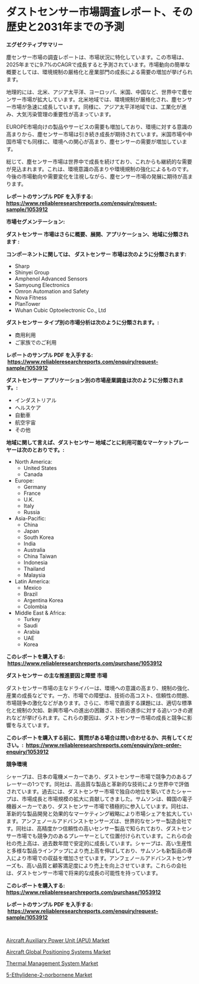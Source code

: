 <p><h1>ダストセンサー市場調査レポート、その歴史と2031年までの予測</h1></p><p><strong>エグゼクティブサマリー</strong></p>
<p><p>塵センサー市場の調査レポートは、市場状況に特化しています。この市場は、2025年までに9.7%のCAGRで成長すると予測されています。市場動向の簡単な概要としては、環境規制の厳格化と産業部門の成長による需要の増加が挙げられます。</p><p>地理的には、北米、アジア太平洋、ヨーロッパ、米国、中国など、世界中で塵センサー市場が拡大しています。北米地域では、環境規制が厳格化され、塵センサー市場が急速に成長しています。同様に、アジア太平洋地域では、工業化が進み、大気汚染管理の重要性が高まっています。</p><p>EUROPE市場向けの製品やサービスの需要も増加しており、環境に対する意識の高まりから、塵センサー市場は引き続き成長が期待されています。米国市場や中国市場でも同様に、環境への関心が高まり、塵センサーの需要が増加しています。</p><p>総じて、塵センサー市場は世界中で成長を続けており、これからも継続的な需要が見込まれます。これは、環境意識の高まりや環境規制の強化によるものです。今後の市場動向や需要変化を注視しながら、塵センサー市場の発展に期待が高まります。</p></p>
<p><strong>レポートのサンプル PDF を入手する: <a href="https://www.reliableresearchreports.com/enquiry/request-sample/1053912">https://www.reliableresearchreports.com/enquiry/request-sample/1053912</a></strong></p>
<p><strong>市場セグメンテーション:</strong></p>
<p><strong> ダストセンサー 市場はさらに概要、展開、アプリケーション、地域に分類されます :</strong></p>
<p><strong>コンポーネントに関しては、 ダストセンサー 市場は次のように分類されます: &nbsp;</strong></p>
<p><ul><li>Sharp</li><li>Shinyei Group</li><li>Amphenol Advanced Sensors</li><li>Samyoung Electronics</li><li>Omron Automation and Safety</li><li>Nova Fitness</li><li>PlanTower</li><li>Wuhan Cubic Optoelectronic Co., Ltd</li></ul></p>
<p><strong> ダストセンサー タイプ別の市場分析は次のように分類されます。:</strong></p>
<p><ul><li>商用利用</li><li>ご家族でのご利用</li></ul></p>
<p><strong>レポートのサンプル PDF を入手する: &nbsp;<a href="https://www.reliableresearchreports.com/enquiry/request-sample/1053912">https://www.reliableresearchreports.com/enquiry/request-sample/1053912</a></strong></p>
<p><strong> ダストセンサー アプリケーション別の市場産業調査は次のように分類されます。:</strong></p>
<p><ul><li>インダストリアル</li><li>ヘルスケア</li><li>自動車</li><li>航空宇宙</li><li>その他</li></ul></p>
<p><strong>地域に関して言えば、ダストセンサー 地域ごとに利用可能なマーケットプレーヤーは次のとおりです。:</strong></p>
<p><ul>
    <li>
        North America:
        <ul>
            <li>United States</li>
            <li>Canada</li>
        </ul>
    </li>
    <li>
        Europe:
        <ul>
            <li>Germany</li>
            <li>France</li>
            <li>U.K.</li>
            <li>Italy</li>
            <li>Russia</li>
        </ul>
    </li>
    <li>
        Asia-Pacific:
        <ul>
            <li>China</li>
            <li>Japan</li>
            <li>South Korea</li>
            <li>India</li>
            <li>Australia</li>
            <li>China Taiwan</li>
            <li>Indonesia</li>
            <li>Thailand</li>
            <li>Malaysia</li>
        </ul>
    </li>
    <li>
        Latin America:
        <ul>
            <li>Mexico</li>
            <li>Brazil</li>
            <li>Argentina Korea</li>
            <li>Colombia</li>
        </ul>
    </li>
    <li>
        Middle East & Africa:
        <ul>
            <li>Turkey</li>
            <li>Saudi</li>
            <li>Arabia</li>
            <li>UAE</li>
            <li>Korea</li>
        </ul>
    </li>
    </ul></p>
<p><strong>このレポートを購入する: &nbsp;<a href="https://www.reliableresearchreports.com/purchase/1053912">https://www.reliableresearchreports.com/purchase/1053912</a></strong></p>
<p><strong>ダストセンサー の主な推進要因と障壁 市場</strong></p>
<p><p>ダストセンサー市場の主なドライバーは、環境への意識の高まり、規制の強化、産業の成長などです。一方、市場での障壁は、技術の高コスト、信頼性の問題、市場競争の激化などがあります。さらに、市場で直面する課題には、適切な標準化と規制の欠如、新興市場への進出の困難さ、技術の進歩に対する追いつきの遅れなどが挙げられます。これらの要因は、ダストセンサー市場の成長と競争に影響を与えています。</p></p>
<p><strong>このレポートを購入する前に、質問がある場合は問い合わせるか、共有してください。:&nbsp; <a href="https://www.reliableresearchreports.com/enquiry/pre-order-enquiry/1053912">https://www.reliableresearchreports.com/enquiry/pre-order-enquiry/1053912</a></strong></p>
<p><strong>競争環境</strong></p>
<p><p>シャープは、日本の電機メーカーであり、ダストセンサー市場で競争力のあるプレーヤーの1つです。同社は、高品質な製品と革新的な技術により世界中で評価されています。過去には、ダストセンサー市場で独自の地位を築いてきたシャープは、市場成長と市場規模の拡大に貢献してきました。サムソンは、韓国の電子機器メーカーであり、ダストセンサー市場で積極的に参入しています。同社は、革新的な製品開発と効果的なマーケティング戦略により市場シェアを拡大しています。アンフェノールアドバンストセンサーズは、世界的なセンサー製造会社です。同社は、高精度かつ信頼性の高いセンサー製品で知られており、ダストセンサー市場でも競争力のあるプレーヤーとして位置付けられています。これらの会社の売上高は、過去数年間で安定的に成長しています。シャープは、高い生産性と多様な製品ラインアップにより売上高を伸ばしており、サムソンも新製品の導入により市場での収益を増加させています。アンフェノールアドバンストセンサーズも、高い品質と顧客満足度により売上を向上させています。これらの会社は、ダストセンサー市場で将来的な成長の可能性を持っています。</p></p>
<p><strong>このレポートを購入する: &nbsp; <a href="https://www.reliableresearchreports.com/purchase/1053912">https://www.reliableresearchreports.com/purchase/1053912</a></strong></p>
<p><strong>レポートのサンプル PDF を入手する: &nbsp;<a href="https://www.reliableresearchreports.com/enquiry/request-sample/1053912">https://www.reliableresearchreports.com/enquiry/request-sample/1053912</a></strong><strong></strong></p>
<p>&nbsp;</p>
<p><p><a href="https://github.com/JameTravis/Market-Research-Report-List-4/blob/main/aircraft-auxiliary-power-unit-apu-market.md">Aircraft Auxiliary Power Unit (APU) Market</a></p><p><a href="https://github.com/vimar16th/Market-Research-Report-List-3/blob/main/aircraft-global-positioning-systems-market.md">Aircraft Global Positioning Systems Market</a></p><p><a href="https://shimmer-gardenia-37a.notion.site/Thermal-Management-System-Market-Share-Market-New-Trends-Analysis-Report-By-Type-By-Application--296c7185df0d49a18f5cc068be834261">Thermal Management System Market</a></p><p><a href="https://view.publitas.com/reportprime-1/5-ethylidene-2-norbornene-market-provides-a-comprehensive-analysis-including-a-macro-overview-of-the-market-as-well-as-micro-details-such-as-market-size-and-competitive-landscape/">5-Ethylidene-2-norbornene Market</a></p></p>